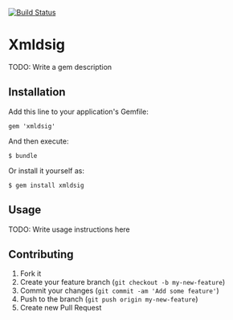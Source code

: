 [![Build Status](https://secure.travis-ci.org/benoist/xmldsig.png?branch=master)](http://travis-ci.org/benoist/xmldsig)
# Xmldsig

TODO: Write a gem description

## Installation

Add this line to your application's Gemfile:

    gem 'xmldsig'

And then execute:

    $ bundle

Or install it yourself as:

    $ gem install xmldsig

## Usage

TODO: Write usage instructions here

## Contributing

1. Fork it
2. Create your feature branch (`git checkout -b my-new-feature`)
3. Commit your changes (`git commit -am 'Add some feature'`)
4. Push to the branch (`git push origin my-new-feature`)
5. Create new Pull Request
